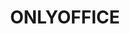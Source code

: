 ---
description: |
  ONLYOFFICE is an open-source project with the focus on advanced and secure document processing trusted by over 7 million users worldwide. 
layout: stand
logo: stands/onlyoffice/onlyoffice_logo.png
new_this_year: |
  <p>In 2020, we made lots of useful enhancements in all ONLYOFFICE solutions.
   </p>
  <p>For more efficient collaboration, we implemented a new access permission -
    Custom filter that allows hiding the data you don't want to show before sharing
    your spreadsheet. Besides, Sheet View allows creating a filter that only changes
    your view of the data, without affecting your collaborators.</p>
  <p>With document
    comparison, you are now able to quickly compare two docs and see differences between
    them with revision marks, accept/reject/merge the changes.</p>
  <p>In ONLYOFFICE Docs,
    you will find new productivity features such as Pivot tables, conditional formatting
    for viewing, mirror and gutter margins, slicers for formatted tables, endnotes
    and cross-references, new plugins Zotero, Mendeley, Autocomplete, Telegram, HTML,
    Word Count, Typograph, and much more.</p>
  <p>To make ONLYOFFICE more secure, we added
    storage encryption at rest and introduced Private Rooms, protected workplaces
    where every symbol you type is encrypted using the unbreakable AES-256 algorithm,
    even if you are co-editing documents with your teammates in real-time. For now,
    it's the first version of ONLYOFFICE Private Rooms and we're planning
    to further develop and improve it.</p>
  <p>We presented ONLYOFFICE Groups released
    under Apache 2.0 what allows modifying and distributing it without limitations.
    It can be easily deployed in a few steps and integrated into any product ecosystem.
    This makes ONLYOFFICE Groups an ideal solution for hosting providers who would
    like to bring their customers the most complete in-browser collaboration platform.r
    nAlong with multiple enhancements for the existing integrations, especially with
    Nextcloud and ownCloud, the last year brought new connectors that allow integrating
    ONLYOFFICE Docs with other platforms, namely for HumHub, Plone, and Nuxeo. </p>
  <p>
    We're now working on multi-functional forms. And we don't talk about these
    simple forms for making polls. Instead, we are creating a tool for working with
    complex online documents that will allow quickly building any document template.</p>
showcase: |
  <p>2020 has been a challenging year for many of us. The pandemic spread sped
   up the transition to remote work. And we at ONLYOFFICE understand how important
   it is to combine our u201Copen-source effortsu201D to help distributed teams
   all over the world stay connected and productive. Our goal is to make secure and
   reliable open-source software available for everybody. </p>
  <p>Come join us and learn
    about: </p>
  <p>ONLYOFFICE Docs - powerful online editors for text documents, spreadsheets,
    and presentations that can be used within any sync&share and DMS service or integrated
    into your own solution (AGPL v.3).</p>
  <p>ONLYOFFICE Groups - online collaboration
    platform which comprises tools for managing documents, projects, customers, and
    emails along with the admin panel for platform configuration (Apache 2.0).</p>
  <p>
    ONLYOFFICE Workspace - a complete self-hosted solution for team management and collaboration
    which includes ONLYOFFICE Docs, Groups, Mail Server and Talk.</p>
themes:
- Office suites and productivity
title: ONLYOFFICE
website: https://www.onlyoffice.com/
show_on_overview: true
chatroom: onlyoffice
---
